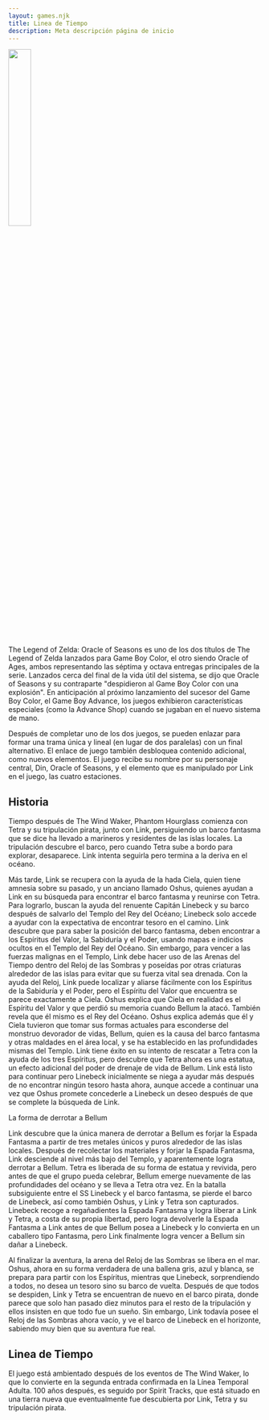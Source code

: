 ```yaml
---
layout: games.njk
title: Linea de Tiempo 
description: Meta descripción página de inicio
---
```

</p>
<img width="30%" src="/img/PH.webp">
</p>
<div class="container">
The Legend of Zelda: Oracle of Seasons es uno de los dos títulos de The Legend of Zelda lanzados para Game Boy Color, el otro siendo Oracle of Ages, ambos representando las séptima y octava entregas principales de la serie. Lanzados cerca del final de la vida útil del sistema, se dijo que Oracle of Seasons y su contraparte "despidieron al Game Boy Color con una explosión". En anticipación al próximo lanzamiento del sucesor del Game Boy Color, el Game Boy Advance, los juegos exhibieron características especiales (como la Advance Shop) cuando se jugaban en el nuevo sistema de mano.
</p>
Después de completar uno de los dos juegos, se pueden enlazar para formar una trama única y lineal (en lugar de dos paralelas) con un final alternativo. El enlace de juego también desbloquea contenido adicional, como nuevos elementos. El juego recibe su nombre por su personaje central, Din, Oracle of Seasons, y el elemento que es manipulado por Link en el juego, las cuatro estaciones.
</p>
<h2>Historia</h2>
Tiempo después de The Wind Waker, Phantom Hourglass comienza con Tetra y su tripulación pirata, junto con Link, persiguiendo un barco fantasma que se dice ha llevado a marineros y residentes de las islas locales. La tripulación descubre el barco, pero cuando Tetra sube a bordo para explorar, desaparece. Link intenta seguirla pero termina a la deriva en el océano.

Más tarde, Link se recupera con la ayuda de la hada Ciela, quien tiene amnesia sobre su pasado, y un anciano llamado Oshus, quienes ayudan a Link en su búsqueda para encontrar el barco fantasma y reunirse con Tetra. Para lograrlo, buscan la ayuda del renuente Capitán Linebeck y su barco después de salvarlo del Templo del Rey del Océano; Linebeck solo accede a ayudar con la expectativa de encontrar tesoro en el camino. Link descubre que para saber la posición del barco fantasma, deben encontrar a los Espíritus del Valor, la Sabiduría y el Poder, usando mapas e indicios ocultos en el Templo del Rey del Océano. Sin embargo, para vencer a las fuerzas malignas en el Templo, Link debe hacer uso de las Arenas del Tiempo dentro del Reloj de las Sombras y poseídas por otras criaturas alrededor de las islas para evitar que su fuerza vital sea drenada. Con la ayuda del Reloj, Link puede localizar y aliarse fácilmente con los Espíritus de la Sabiduría y el Poder, pero el Espíritu del Valor que encuentra se parece exactamente a Ciela. Oshus explica que Ciela en realidad es el Espíritu del Valor y que perdió su memoria cuando Bellum la atacó. También revela que él mismo es el Rey del Océano. Oshus explica además que él y Ciela tuvieron que tomar sus formas actuales para esconderse del monstruo devorador de vidas, Bellum, quien es la causa del barco fantasma y otras maldades en el área local, y se ha establecido en las profundidades mismas del Templo. Link tiene éxito en su intento de rescatar a Tetra con la ayuda de los tres Espíritus, pero descubre que Tetra ahora es una estatua, un efecto adicional del poder de drenaje de vida de Bellum. Link está listo para continuar pero Linebeck inicialmente se niega a ayudar más después de no encontrar ningún tesoro hasta ahora, aunque accede a continuar una vez que Oshus promete concederle a Linebeck un deseo después de que se complete la búsqueda de Link.

La forma de derrotar a Bellum

Link descubre que la única manera de derrotar a Bellum es forjar la Espada Fantasma a partir de tres metales únicos y puros alrededor de las islas locales. Después de recolectar los materiales y forjar la Espada Fantasma, Link desciende al nivel más bajo del Templo, y aparentemente logra derrotar a Bellum. Tetra es liberada de su forma de estatua y revivida, pero antes de que el grupo pueda celebrar, Bellum emerge nuevamente de las profundidades del océano y se lleva a Tetra otra vez. En la batalla subsiguiente entre el SS Linebeck y el barco fantasma, se pierde el barco de Linebeck, así como también Oshus, y Link y Tetra son capturados. Linebeck recoge a regañadientes la Espada Fantasma y logra liberar a Link y Tetra, a costa de su propia libertad, pero logra devolverle la Espada Fantasma a Link antes de que Bellum posea a Linebeck y lo convierta en un caballero tipo Fantasma, pero Link finalmente logra vencer a Bellum sin dañar a Linebeck.

Al finalizar la aventura, la arena del Reloj de las Sombras se libera en el mar. Oshus, ahora en su forma verdadera de una ballena gris, azul y blanca, se prepara para partir con los Espíritus, mientras que Linebeck, sorprendiendo a todos, no desea un tesoro sino su barco de vuelta. Después de que todos se despiden, Link y Tetra se encuentran de nuevo en el barco pirata, donde parece que solo han pasado diez minutos para el resto de la tripulación y ellos insisten en que todo fue un sueño. Sin embargo, Link todavía posee el Reloj de las Sombras ahora vacío, y ve el barco de Linebeck en el horizonte, sabiendo muy bien que su aventura fue real.
</p>
<h2>Linea de Tiempo</h2>
El juego está ambientado después de los eventos de The Wind Waker, lo que lo convierte en la segunda entrada confirmada en la Línea Temporal Adulta. 100 años después, es seguido por Spirit Tracks, que está situado en una tierra nueva que eventualmente fue descubierta por Link, Tetra y su tripulación pirata.
</p>
</div>